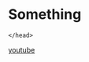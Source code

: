 # Something
<!DOCTYPE html>
<html>
  <head>

    </head>
  <body>
    <a href="htttps://m.youtube.com">youtube</a>
    </body>
  </html>
